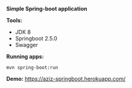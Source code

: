 **Simple Spring-boot application**

**Tools:**
* JDK 8
* Springboot 2.5.0
* Swagger

**Running apps:**
```
mvn spring-boot:run
```

**Demo:**
https://aziz-springboot.herokuapp.com/